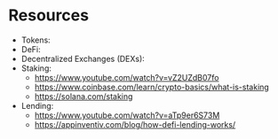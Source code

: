# Resources

* Tokens:
* DeFi:
* Decentralized Exchanges (DEXs):
* Staking:
    * https://www.youtube.com/watch?v=vZ2UZdB07fo
    * https://www.coinbase.com/learn/crypto-basics/what-is-staking
    * https://solana.com/staking
* Lending:
    * https://www.youtube.com/watch?v=aTp9er6S73M
    * https://appinventiv.com/blog/how-defi-lending-works/